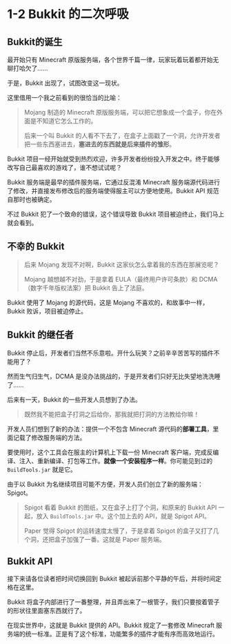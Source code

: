 # 1-2 Bukkit 的二次呼吸

## Bukkit的诞生

最开始只有 Minecraft 原版服务端，各个世界千篇一律，玩家玩着玩着都开始无聊打哈欠了……

于是，Bukkit 出现了，试图改变这一现状。

这里借用一个我之前看到的很恰当的比喻：

> Mojang 制造的 Minecraft 原版服务端，可以把它想象成一个盒子，你在外面是不知道它怎么工作的。
>
> 后来一个叫 Bukkit 的人看不下去了，在盒子上面戳了一个洞，允许开发者把一些东西塞进去，**塞进去的东西就是后来插件的雏形**。

Bukkit 项目一经开始就受到热烈欢迎，许多开发者纷纷投入开发之中。终于能够改写自己最喜欢的游戏了，谁不想试试呢？

Bukkit 服务端是最早的插件服务端，它通过反混淆 Minecraft 服务端源代码进行了修改，并直接发布修改后的服务端使得服主可以方便地使用。Bukkit API 规范自那时也被确定。

不过 Bukkit 犯了一个致命的错误，这个错误导致 Bukkit 项目被迫终止，我们马上就会看到。

## 不幸的 Bukkit

> 后来 Mojang 发现不对啊，Bukkit 这家伙怎么拿着我的东西在那展览呢？
>
> Mojang 越想越不对劲，于是拿着 EULA（最终用户许可条款）和 DCMA（数字千年版权法案）把 Bukkit 告上了法庭。

Bukkit 使用了 Mojang 的源代码，这是 Mojang 不喜欢的，和故事中一样，Bukkit 败诉，项目被迫停止。

## Bukkit 的继任者

Bukkit 停止后，开发者们当然不乐意啦。开什么玩笑？之前辛辛苦苦写的插件不能用了？

然而生气归生气，DCMA 是没办法挑战的，于是开发者们只好无比失望地洗洗睡了……

后来有一天，Bukkit 的一些开发人员想到了办法。

> 既然我不能把盒子打洞之后给你，那我就把打洞的方法教给你嘛！

开发人员们想到了新的办法：提供一个不包含 Minecraft 源代码的**部署工具**，里面记载了修改服务端的方法。

要使用时，这个工具会在服主的计算机上下载一份 Minecraft 客户端，完成反编译、注入、重新编译、打包等工作。**就像一个安装程序一样**。你可能见到过的 `BuildTools.jar` 就是它。

由于以 Bukkit 为名继续项目可能不方便，开发人员们创立了新的服务端：Spigot。

> Spigot 看着 Bukkit 的图纸，又在盒子上打了个洞，和原来的 Bukkit API 一起，放入 `BuildTools.jar` 中。这个加上去的 API，就是 Spigot API。
>
> Paper 觉得 Spigot 的运转速度太慢了，于是拿着 Spigot 的盒子又打了几个洞，还把盒子加强了一番。这就是 Paper 服务端。 

## Bukkit API

接下来请各位读者把时间切换回到 Bukkit 被起诉前那个平静的午后，并将时间定格在这里。

Bukkit 将盒子内部进行了一番整理，并且弄出来了一根管子，我们只要按着管子的形状往里面塞东西就行了。

在现实世界中，这就是 Bukkit 提供的 API。Bukkit 规定了一套修改 Minecraft 服务端的统一标准。正是有了这个标准，功能繁多的插件才能有序而高效地运行。

